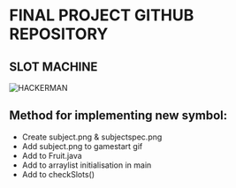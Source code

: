 # FINAL PROJECT GITHUB REPOSITORY
## SLOT MACHINE
![HACKERMAN](https://c.tenor.com/Pm4S40MGsIQAAAAC/hacker-hackerman.gif)
## Method for implementing new symbol:
* Create subject.png & subjectspec.png
* Add subject.png to gamestart gif
* Add to Fruit.java
* Add to arraylist initialisation in main
* Add to checkSlots()
